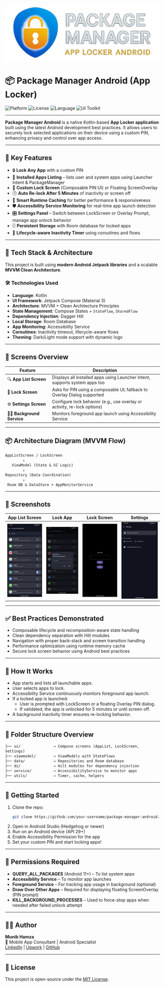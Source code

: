 <p >
  <img src="assets/app_locker_si_dark.png" alt="Package Manager App Locker" />
</p>

# 📦 Package Manager Android (App Locker)

![Platform](https://img.shields.io/badge/platform-android-blue.svg)
![License](https://img.shields.io/badge/license-MIT-green.svg)
![Language](https://img.shields.io/badge/language-kotlin-orange.svg)
![UI Toolkit](https://img.shields.io/badge/Jetpack%20Compose-enabled-brightgreen.svg)

---

**Package Manager Android** is a native Kotlin-based **App Locker application** built using the latest Android development best practices. It allows users to securely lock selected applications on their device using a custom PIN, enhancing privacy and control over app access.

---

## 🔐 Key Features

- 🔒 **Lock Any App** with a custom PIN
- 📱 **Installed Apps Listing** – lists user and system apps using Launcher Intent & PackageManager
- 🧩 **Custom Lock Screen** (Composable PIN UI) or Floating ScreenOverlay
- 🕒 **Auto Re-lock After 5 Minutes** of inactivity or screen off
- 🧠 **Smart Runtime Caching** for better performance & responsiveness
- 🛡️ **Accessibility Service Monitoring** for real-time app launch detection
- 🎛️ **Settings Panel** – Switch between LockScreen or Overlay Prompt, manage app unlock behavior
- 🗄️ **Persistent Storage** with Room database for locked apps
- 🔄 **Lifecycle-aware Inactivity Timer** using coroutines and flows

---

## 🧪 Tech Stack & Architecture

This project is built using **modern Android Jetpack libraries** and a scalable **MVVM Clean Architecture**.

### 🛠 Technologies Used

- **Language**: Kotlin
- **UI Framework**: Jetpack Compose (Material 3)
- **Architecture**: MVVM + Clean Architecture Principles
- **State Management**: Compose States + `StateFlow`, `SharedFlow`
- **Dependency Injection**: Dagger Hilt
- **Local Storage**: Room Database
- **App Monitoring**: Accessibility Service
- **Coroutines**: Inactivity timeout, lifecycle-aware flows
- **Theming**: Dark/Light mode support with dynamic logo

---

## 📱 Screens Overview

| Feature                     | Description                                                                 |
|----------------------------|-----------------------------------------------------------------------------|
| 🔍 **App List Screen**     | Displays all installed apps using Launcher Intent, supports system apps too |
| 🔐 **Lock Screen**         | Asks for PIN using a composable UI; fallback to Overlay Dialog supported   |
| ⚙️ **Settings Screen**     | Configure lock behavior (e.g., use overlay or activity, re-lock options)    |
| 🕵️‍♂️ **Background Service**| Monitors foreground app launch using Accessibility Service                  |

---

## 📦 Architecture Diagram (MVVM Flow)

```
AppListScreen / LockScreen
        ↓
   ViewModel (State & UI Logic)
        ↓
Repository (Data Coordination)
        ↓
 Room DB & DataStore + AppMonitorService
```

---

## 📸 Screenshots

| App List Screen | Lock App | Lock Screen | Settings |
|-----------------|----------|-------------|----------|
| <img src="screenshots/app_list.png" width="220"/> | <img src="screenshots/lock_app.png" width="220"/> | <img src="screenshots/lock_screen.png" width="220"/> | <img src="screenshots/settings.png" width="220"/> |

---

## ✅ Best Practices Demonstrated

- Composable lifecycle and recomposition-aware state handling
- Clean dependency separation with Hilt modules
- Navigation with proper back-stack and screen transition handling
- Performance optimization using runtime memory cache
- Secure lock screen behavior using Android best practices

---

## 🧪 How It Works

- App starts and lists all launchable apps.
- User selects apps to lock.
- Accessibility Service continuously monitors foreground app launch.
- If a locked app is launched:
    - User is prompted with LockScreen or a floating Overlay PIN dialog.
    - If validated, the app is unlocked for 5 minutes or until screen off.
- A background inactivity timer ensures re-locking behavior.

---

## 📁 Folder Structure Overview

```
├── ui/               → Compose screens (AppList, LockScreen, Settings)
├── viewmodel/        → ViewModels with StateFlows
├── data/             → Repositories and Room database
├── di/               → Hilt modules for dependency injection
├── service/          → AccessibilityService to monitor apps
├── utils/            → Timer, cache, helpers
```

---

## 🚀 Getting Started

1. Clone the repo:
   ```bash
   git clone https://github.com/your-username/package-manager-android.git
   ```
2. Open in Android Studio (Hedgehog or newer)
3. Run on an Android device (API 29+)
4. Enable Accessibility Permission for the app
5. Set your custom PIN and start locking apps!

---

## 📌 Permissions Required

- **QUERY_ALL_PACKAGES** (Android 11+) – To list system apps
- **Accessibility Service** – To monitor app launches
- **Foreground Service** – For tracking app usage in background (optional)
- **Draw Over Other Apps** – Required for displaying floating ScreenOverlay (PIN prompt)
- **KILL_BACKGROUND_PROCESSES** – Used to force-stop apps when needed after failed unlock attempt

---

## 👨‍💻 Author

**Munib Hamza**  
📱 Mobile App Consultant | Android Specialist  
[LinkedIn](https://www.linkedin.com/in/munib-hamza/) | [Upwork](https://www.upwork.com/freelancers/~01f33c5ea877b17eb1) | [GitHub](https://github.com/munibhamza)

---

## 📄 License

This project is open-source under the [MIT License](LICENSE).
